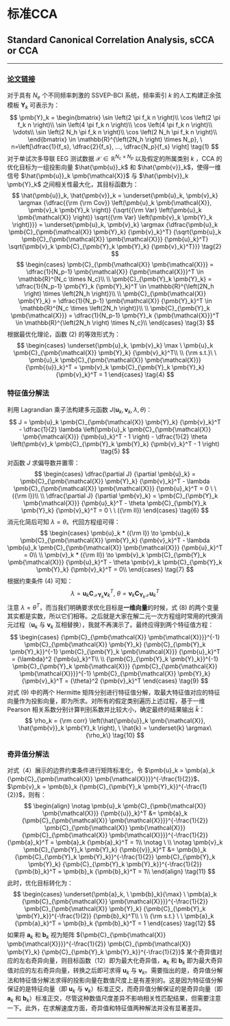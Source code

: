 # 标准CCA
## Standard Canonical Correlation Analysis, sCCA or CCA
***

### [论文链接][CCA]

对于具有 $N_e$ 个不同频率刺激的 SSVEP-BCI 系统，频率索引 $k$ 的人工构建正余弦模板 $\pmb{Y}_k$ 可表示为：
$$
\pmb{Y}_k = \begin{bmatrix} 
\sin \left(2 \pi f_k n \right)\\
\cos \left(2 \pi f_k n \right)\\
\sin \left(4 \pi f_k n \right)\\
\cos \left(4 \pi f_k n \right)\\
\vdots\\
\sin \left(2 N_h \pi f_k n \right)\\
\cos \left(2 N_h \pi f_k n \right)\\
\end{bmatrix} \in \mathbb{R}^{\left(2N_h \right) \times N_p}, \ n=\left[\dfrac{1}{f_s}, \dfrac{2}{f_s}, ..., \dfrac{N_p}{f_s} \right]
\tag{1}
$$
对于单试次多导联 EEG 测试数据 $\pmb{\mathcal{X}} \in \mathbb{R}^{N_c \times N_p}$ 以及假定的所属类别 $k$ ，CCA 的优化目标为一组投影向量 $\hat{\pmb{u}}_k$ 和 $\hat{\pmb{v}}_k$，使得一维信号 $\hat{\pmb{u}}_k \pmb{\mathcal{X}}$ 与 $\hat{\pmb{v}}_k \pmb{Y}_k$ 之间相关性最大化，其目标函数为：
$$
\hat{\pmb{u}}_k, \hat{\pmb{v}}_k 
= \underset{\pmb{u}_k, \pmb{v}_k} \argmax {\dfrac{{\rm {\rm Cov}} \left(\pmb{u}_k \pmb{\mathcal{X}}, \pmb{v}_k \pmb{Y}_k \right)} {\sqrt{{\rm Var} \left(\pmb{u}_k \pmb{\mathcal{X}} \right)} \sqrt{{\rm Var} \left(\pmb{v}_k \pmb{Y}_k \right)}}} 
= \underset{\pmb{u}_k, \pmb{v}_k} \argmax {\dfrac{\pmb{u}_k \pmb{C}_{\pmb{\mathcal{X}} \pmb{Y}_k} {\pmb{v}_k}^T} {\sqrt{\pmb{u}_k \pmb{C}_{\pmb{\mathcal{X}} \pmb{\mathcal{X}}} {\pmb{u}_k}^T} \sqrt{\pmb{v}_k \pmb{C}_{\pmb{Y}_k \pmb{Y}_k} {\pmb{v}_k}^T}}}
\tag{2}
$$
$$
\begin{cases}
\pmb{C}_{\pmb{\mathcal{X}} \pmb{\mathcal{X}}} = \dfrac{1}{N_p-1} \pmb{\mathcal{X}} {\pmb{\mathcal{X}}}^T \in \mathbb{R}^{N_c \times N_c}\\
\\
\pmb{C}_{\pmb{Y}_k \pmb{Y}_k} = \dfrac{1}{N_p-1} \pmb{Y}_k {\pmb{Y}_k}^T \in \mathbb{R}^{\left(2N_h \right) \times \left(2N_h \right)}\\
\\
\pmb{C}_{\pmb{\mathcal{X}} \pmb{Y}_k} = \dfrac{1}{N_p-1} \pmb{\mathcal{X}} {\pmb{Y}_k}^T \in \mathbb{R}^{N_c \times \left(2N_h \right)}\\
\\
\pmb{C}_{\pmb{Y}_k \pmb{\mathcal{X}}} = \dfrac{1}{N_p-1} \pmb{Y}_k {\pmb{\mathcal{X}}}^T \in \mathbb{R}^{\left(2N_h \right) \times N_c}\\
\end{cases}
\tag{3}
$$
根据最优化理论，函数 (2) 的等效形式为：
$$
\begin{cases}
\underset{\pmb{u}_k, \pmb{v}_k} \max \ \pmb{u}_k \pmb{C}_{\pmb{\mathcal{X}} \pmb{Y}_k} {\pmb{v}_k}^T\\
\\
{\rm s.t.}\ \ \pmb{u}_k \pmb{C}_{\pmb{\mathcal{X}} \pmb{\mathcal{X}}} {\pmb{{u}}_k}^T =
\pmb{v}_k \pmb{C}_{\pmb{Y}_k \pmb{Y}_k} {\pmb{v}_k}^T = 1
\end{cases}
\tag{4}
$$

### 特征值分解法
利用 Lagrandian 乘子法构建多元函数 $J(\pmb{u}_k, \pmb{v}_k, \lambda, \theta)$：
$$
J = \pmb{u}_k \pmb{C}_{\pmb{\mathcal{X}} \pmb{Y}_k} {\pmb{v}_k}^T - \dfrac{1}{2} \lambda \left(\pmb{u}_k \pmb{C}_{\pmb{\mathcal{X}} \pmb{\mathcal{X}}} {\pmb{u}_k}^T - 1 \right) - \dfrac{1}{2} \theta \left(\pmb{v}_k \pmb{C}_{\pmb{Y}_k \pmb{Y}_k} {\pmb{v}_k}^T - 1 \right)
\tag{5}
$$
对函数 $J$ 求偏导数并置零：
$$
\begin{cases}
\dfrac{\partial J} {\partial \pmb{u}_k} = 
\pmb{C}_{\pmb{\mathcal{X}} \pmb{Y}_k} {\pmb{v}_k}^T - \lambda \pmb{C}_{\pmb{\mathcal{X}} \pmb{\mathcal{X}}} {\pmb{u}_k}^T = 0 \ \ ({\rm I})\\
\\
\dfrac{\partial J} {\partial \pmb{v}_k} = 
\pmb{C}_{\pmb{Y}_k \pmb{\mathcal{X}}} {\pmb{u}_k}^T - \theta \pmb{C}_{\pmb{Y}_k \pmb{Y}_k} {\pmb{v}_k}^T = 0 \ \ ({\rm II})
\end{cases}
\tag{6}
$$
消元化简后可知 $\lambda = \theta$。代回方程组可得：
$$
\begin{cases}
\pmb{u}_k * ({\rm I}) \to 
\pmb{u}_k \pmb{C}_{\pmb{\mathcal{X}} \pmb{Y}_k} {\pmb{v}_k}^T - \lambda \pmb{u}_k \pmb{C}_{\pmb{\mathcal{X}} \pmb{\mathcal{X}}} {\pmb{u}_k}^T = 0\\
\\
\pmb{v}_k * ({\rm II}) \to 
\pmb{v}_k \pmb{C}_{\pmb{Y}_k \pmb{\mathcal{X}}} {\pmb{u}_k}^T - \theta \pmb{v}_k \pmb{C}_{\pmb{Y}_k \pmb{Y}_k} {\pmb{v}_k}^T = 0\\
\end{cases}
\tag{7}
$$
根据约束条件 (4) 可知：
$$
\lambda = \pmb{u}_k \pmb{C}_{\pmb{\mathcal{X}} \pmb{Y}_k} {\pmb{v}_k}^T, \ 
\theta = \pmb{v}_k \pmb{C}_{\pmb{Y}_k \pmb{\mathcal{X}}} {\pmb{u}_k}^T
\tag{8}
$$
注意 $\lambda = {\theta}^T$，而当我们明确要求优化目标是**一维向量**的时候，式 (8) 的两个变量其实都是实数，所以它们相等。之后就是大家在解二元一次方程组时常用的代换消元过程（$\pmb{u}_k$ 与 $\pmb{v}_k$ 互相替换），我就不再演示了。最终应得到两个特征值方程：
$$
\begin{cases}
{\pmb{C}_{\pmb{\mathcal{X}} \pmb{\mathcal{X}}}}^{-1} \pmb{C}_{\pmb{\mathcal{X}} \pmb{Y}_k} {\pmb{C}_{\pmb{Y}_k \pmb{Y}_k}}^{-1} \pmb{C}_{\pmb{Y}_k \pmb{\mathcal{X}}} {\pmb{u}_k}^T = {\lambda}^2 {\pmb{u}_k}^T\\
\\
{\pmb{C}_{\pmb{Y}_k \pmb{Y}_k}}^{-1} \pmb{C}_{\pmb{Y}_k \pmb{\mathcal{X}}} {\pmb{C}_{\pmb{\mathcal{X}} \pmb{\mathcal{X}}}}^{-1} \pmb{C}_{\pmb{\mathcal{X}} \pmb{Y}_k} {\pmb{v}_k}^T = {\theta}^2 {\pmb{v}_k}^T
\end{cases}
\tag{9}
$$
对式 (9) 中的两个 Hermitte 矩阵分别进行特征值分解，取最大特征值对应的特征向量作为投影向量，即为所求。对所有的假定类别遍历上述过程，基于一维 Pearson 相关系数分别计算判别系数并比较大小，确定最终的结果输出 $\hat{k}$：
$$
\rho_k = {\rm corr} \left(\hat{\pmb{u}}_k \pmb{\mathcal{X}}, \hat{\pmb{v}}_k \pmb{Y}_k \right), \ \hat{k} = \underset{k} \argmax\{\rho_k\}
\tag{10}
$$

### 奇异值分解法
对式（4）展示的边界约束条件进行矩阵标准化，令 $\pmb{u}_k = \pmb{a}_k {\pmb{C}_{\pmb{\mathcal{X}} \pmb{\mathcal{X}}}}^{-\frac{1}{2}}$、$\pmb{v}_k = \pmb{b}_k {\pmb{C}_{\pmb{Y}_k \pmb{Y}_k}}^{-\frac{1}{2}}$，则有：
$$
\begin{align}
\notag \pmb{u}_k \pmb{C}_{\pmb{\mathcal{X}} \pmb{\mathcal{X}}} {\pmb{{u}}_k}^T &= \pmb{a}_k {\pmb{C}_{\pmb{\mathcal{X}} \pmb{\mathcal{X}}}}^{-\frac{1}{2}} \pmb{C}_{\pmb{\mathcal{X}} \pmb{\mathcal{X}}} {\pmb{C}_{\pmb{\mathcal{X}} \pmb{\mathcal{X}}}}^{-\frac{1}{2}} {\pmb{a}_k}^T = \pmb{a}_k {\pmb{a}_k}^T = 1\\
\notag \ \\
\notag \pmb{v}_k \pmb{C}_{\pmb{Y}_k \pmb{Y}_k} {\pmb{{v}}_k}^T &= \pmb{b}_k {\pmb{C}_{\pmb{Y}_k \pmb{Y}_k}}^{-\frac{1}{2}} \pmb{C}_{\pmb{Y}_k \pmb{Y}_k} {\pmb{C}_{\pmb{Y}_k \pmb{Y}_k}}^{-\frac{1}{2}} {\pmb{b}_k}^T = \pmb{b}_k {\pmb{b}_k}^T = 1\\
\end{align}
\tag{11}
$$
此时，优化目标转化为：
$$
\begin{cases}
\underset{\pmb{a}_k, \ \pmb{b}_k}{\max} \ \pmb{a}_k {\pmb{C}_{\pmb{\mathcal{X}} \pmb{\mathcal{X}}}}^{-\frac{1}{2}} \pmb{C}_{\pmb{\mathcal{X}} \pmb{Y}_k} {\pmb{C}_{\pmb{Y}_k \pmb{Y}_k}}^{-\frac{1}{2}} {\pmb{b}_k}^T\\
\ \\
{\rm s.t.} \ \ \pmb{a}_k {\pmb{a}_k}^T = \pmb{b}_k {\pmb{b}_k}^T = 1
\end{cases}
\tag{12}
$$
如果将 $\pmb{a}_k$ 和 $\pmb{b}_k$ 视为矩阵 ${\pmb{C}_{\pmb{\mathcal{X}} \pmb{\mathcal{X}}}}^{-\frac{1}{2}} \pmb{C}_{\pmb{\mathcal{X}} \pmb{Y}_k} {\pmb{C}_{\pmb{Y}_k \pmb{Y}_k}}^{-\frac{1}{2}}$ 某个奇异值对应的左右奇异向量，则目标函数（12）即为最大化奇异值，$\pmb{a}_k$ 和 $\pmb{b}_k$ 即为最大奇异值对应的左右奇异向量，转换之后即可求得 $\pmb{u}_k$ 与 $\pmb{v}_k$。需要指出的是，奇异值分解法和特征值分解法求得的投影向量在数值尺度上是有差别的。这是因为特征值分解保证的是特征向量（即 $\pmb{u}_k$ 与 $\pmb{v}_k$）标准正交，而奇异值分解保证的是奇异向量（即 $\pmb{a}_k$ 和 $\pmb{b}_k$）标准正交，尽管这种数值尺度差异不影响相关性匹配结果，但需要注意一下。此外，在求解速度方面，奇异值和特征值两种解法并没有显著差异。
***

[CCA]: http://ieeexplore.ieee.org/document/4203016/